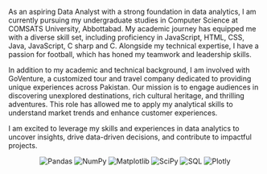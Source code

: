 As an aspiring Data Analyst with a strong foundation in data analytics, I am currently pursuing my undergraduate studies in Computer Science at COMSATS University, Abbottabad. My academic journey has equipped me with a diverse skill set, including proficiency in JavaScript, HTML, CSS, Java, JavaScript, C sharp and C. Alongside my technical expertise, I have a passion for football, which has honed my teamwork and leadership skills.

In addition to my academic and technical background, I am involved with GoVenture, a customized tour and travel company dedicated to providing unique experiences across Pakistan. Our mission is to engage audiences in discovering unexplored destinations, rich cultural heritage, and thrilling adventures. This role has allowed me to apply my analytical skills to understand market trends and enhance customer experiences.

I am excited to leverage my skills and experiences in data analytics to uncover insights, drive data-driven decisions, and contribute to impactful projects.


<div align="center">
  
![Pandas](https://img.shields.io/static/v1?message=Pandas&logo=pandas&label=&color=150458&logoColor=white&labelColor=&style=for-the-badge) 
![NumPy](https://img.shields.io/static/v1?message=NumPy&logo=numpy&label=&color=013243&logoColor=white&labelColor=&style=for-the-badge) 
![Matplotlib](https://img.shields.io/static/v1?message=Matplotlib&logo=matplotlib&label=&color=11557C&logoColor=white&labelColor=&style=for-the-badge)
![SciPy](https://img.shields.io/static/v1?message=SciPy&logo=sci-py&label=&color=8C3A2F&logoColor=white&labelColor=&style=for-the-badge)
![SQL](https://img.shields.io/static/v1?message=SQL&logo=sqlite&label=&color=003B57&logoColor=white&labelColor=&style=for-the-badge)
![Plotly](https://img.shields.io/static/v1?message=Plotly&logo=plotly&label=&color=3E9AD9&logoColor=white&labelColor=&style=for-the-badge)

</div>
